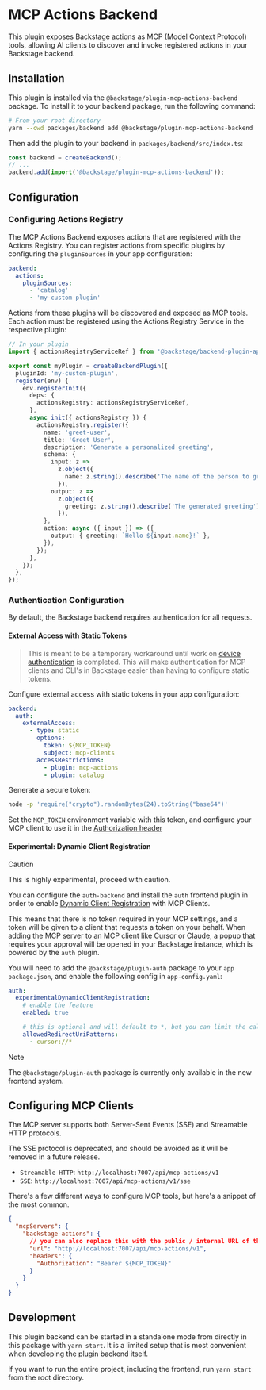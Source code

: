 # MCP Actions Backend

This plugin exposes Backstage actions as MCP (Model Context Protocol) tools, allowing AI clients to discover and invoke registered actions in your Backstage backend.

## Installation

This plugin is installed via the `@backstage/plugin-mcp-actions-backend` package. To install it to your backend package, run the following command:

```bash
# From your root directory
yarn --cwd packages/backend add @backstage/plugin-mcp-actions-backend
```

Then add the plugin to your backend in `packages/backend/src/index.ts`:

```ts
const backend = createBackend();
// ...
backend.add(import('@backstage/plugin-mcp-actions-backend'));
```

## Configuration

### Configuring Actions Registry

The MCP Actions Backend exposes actions that are registered with the Actions Registry. You can register actions from specific plugins by configuring the `pluginSources` in your app configuration:

```yaml
backend:
  actions:
    pluginSources:
      - 'catalog'
      - 'my-custom-plugin'
```

Actions from these plugins will be discovered and exposed as MCP tools. Each action must be registered using the Actions Registry Service in the respective plugin:

```ts
// In your plugin
import { actionsRegistryServiceRef } from '@backstage/backend-plugin-api/alpha';

export const myPlugin = createBackendPlugin({
  pluginId: 'my-custom-plugin',
  register(env) {
    env.registerInit({
      deps: {
        actionsRegistry: actionsRegistryServiceRef,
      },
      async init({ actionsRegistry }) {
        actionsRegistry.register({
          name: 'greet-user',
          title: 'Greet User',
          description: 'Generate a personalized greeting',
          schema: {
            input: z =>
              z.object({
                name: z.string().describe('The name of the person to greet'),
              }),
            output: z =>
              z.object({
                greeting: z.string().describe('The generated greeting'),
              }),
          },
          action: async ({ input }) => ({
            output: { greeting: `Hello ${input.name}!` },
          }),
        });
      },
    });
  },
});
```

### Authentication Configuration

By default, the Backstage backend requires authentication for all requests.

#### External Access with Static Tokens

> This is meant to be a temporary workaround until work on [device authentication](https://github.com/backstage/backstage/pull/27680) is completed.
> This will make authentication for MCP clients and CLI's in Backstage easier than having to configure static tokens.

Configure external access with static tokens in your app configuration:

```yaml
backend:
  auth:
    externalAccess:
      - type: static
        options:
          token: ${MCP_TOKEN}
          subject: mcp-clients
        accessRestrictions:
          - plugin: mcp-actions
          - plugin: catalog
```

Generate a secure token:

```bash
node -p 'require("crypto").randomBytes(24).toString("base64")'
```

Set the `MCP_TOKEN` environment variable with this token, and configure your MCP client to use it in the [Authorization header](#configuring-mcp-clients)

#### Experimental: Dynamic Client Registration

> [!CAUTION]
> This is highly experimental, proceed with caution.

You can configure the `auth-backend` and install the `auth` frontend plugin in order to enable [Dynamic Client Registration](https://modelcontextprotocol.io/specification/2025-03-26/basic/authorization#dynamic-client-registration) with MCP Clients.

This means that there is no token required in your MCP settings, and a token will be given to a client that requests a token on your behalf. When adding the MCP server to an MCP client like Cursor or Claude, a popup that requires your approval will be opened in your Backstage instance, which is powered by the `auth` plugin.

You will need to add the `@backstage/plugin-auth` package to your `app` `package.json`, and enable the following config in `app-config.yaml`:

```yaml
auth:
  experimentalDynamicClientRegistration:
    # enable the feature
    enabled: true

    # this is optional and will default to *, but you can limit the callback URLs which are valid for added security
    allowedRedirectUriPatterns:
      - cursor://*
```

> [!NOTE]
> The `@backstage/plugin-auth` package is currently only available in the new frontend system.

## Configuring MCP Clients

The MCP server supports both Server-Sent Events (SSE) and Streamable HTTP protocols.

The SSE protocol is deprecated, and should be avoided as it will be removed in a future release.

- `Streamable HTTP`: `http://localhost:7007/api/mcp-actions/v1`
- `SSE`: `http://localhost:7007/api/mcp-actions/v1/sse`

There's a few different ways to configure MCP tools, but here's a snippet of the most common.

```json
{
  "mcpServers": {
    "backstage-actions": {
      // you can also replace this with the public / internal URL of the deployed backend.
      "url": "http://localhost:7007/api/mcp-actions/v1",
      "headers": {
        "Authorization": "Bearer ${MCP_TOKEN}"
      }
    }
  }
}
```

## Development

This plugin backend can be started in a standalone mode from directly in this package with `yarn start`. It is a limited setup that is most convenient when developing the plugin backend itself.

If you want to run the entire project, including the frontend, run `yarn start` from the root directory.